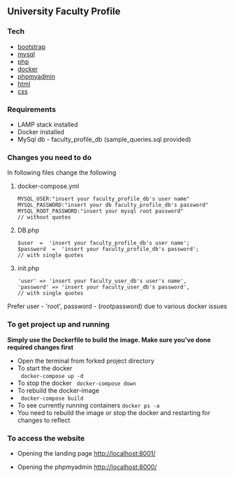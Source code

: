 
## University Faculty Profile

### Tech

* [bootstrap](https://getbootstrap.com/) 
* [mysql](https://www.mysql.com/) 
* [php](https://www.php.net/) 
* [docker](https://www.docker.com/)
* [phpmyadmin](https://www.phpmyadmin.net/) 
* [html](https://developer.mozilla.org/en-US/docs/Web/HTML)
* [css](https://developer.mozilla.org/en-US/docs/Web/CSS)

### Requirements

- LAMP stack installed
- Docker installed 
- MySql db - faculty_profile_db (sample_queries.sql provided)
 

### Changes you need to do 
In following files change the following

1. docker-compose.yml 
	```   
	MYSQL_USER:"insert your faculty_profile_db's user name"
	MYSQL_PASSWORD:"insert your db faculty_profile_db's password"
	MYSQL_ROOT_PASSWORD:"insert your mysql root password"
	// without quotes
	```
2. DB.php 
	```
	$user  =  'insert your faculty_profile_db's user name';
	$password  =  'insert your faculty_profile_db's password';
	// with single quotes
	```
3.  init.php 
	```
	'user' => 'insert your faculty_user_db's user's name',
	'password' => 'insert your faculty_user_db's password',
	// with single quotes
	```
Prefer user - 'root', password - (rootpassword) due to various docker issues



### To get project up and running
**Simply use the Dockerfile to build the image.
Make sure you've done required changes first**

- Open the terminal from forked project directory
- To start the docker    
``` docker-compose up -d```
- To stop the docker
``` docker-compose down```
- To rebuild the docker-image 
- ``` docker-compose build```
- To see currently running containers ``` docker ps -a ```
- You need to rebuild the image or stop the docker and restarting for changes to reflect

### To access the website

- Opening the landing page
[http://localhost:8001/](http://localhost:8002/)    

- Opening the phpmyadmin
[http://localhost:8000/](http://localhost:8000/)








